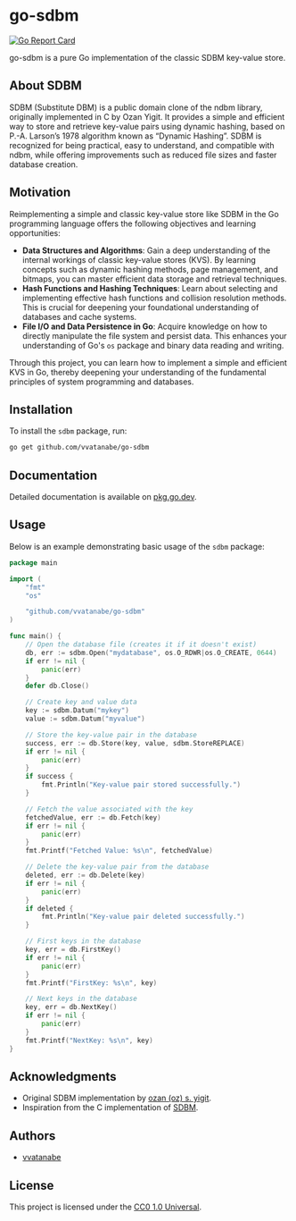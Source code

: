 # go-sdbm

[![Go Report Card](https://goreportcard.com/badge/github.com/vvatanabe/go-sdbm)](https://goreportcard.com/report/github.com/vvatanabe/go-sdbm)

go-sdbm is a pure Go implementation of the classic SDBM key-value store.

## About SDBM

SDBM (Substitute DBM) is a public domain clone of the ndbm library, originally implemented in C by Ozan Yigit. It provides a simple and efficient way to store and retrieve key-value pairs using dynamic hashing, based on P.-A. Larson’s 1978 algorithm known as “Dynamic Hashing”. SDBM is recognized for being practical, easy to understand, and compatible with ndbm, while offering improvements such as reduced file sizes and faster database creation.

## Motivation

Reimplementing a simple and classic key-value store like SDBM in the Go programming language offers the following objectives and learning opportunities:

- **Data Structures and Algorithms**: Gain a deep understanding of the internal workings of classic key-value stores (KVS). By learning concepts such as dynamic hashing methods, page management, and bitmaps, you can master efficient data storage and retrieval techniques.
- **Hash Functions and Hashing Techniques**: Learn about selecting and implementing effective hash functions and collision resolution methods. This is crucial for deepening your foundational understanding of databases and cache systems.
- **File I/O and Data Persistence in Go**: Acquire knowledge on how to directly manipulate the file system and persist data. This enhances your understanding of Go's `os` package and binary data reading and writing.

Through this project, you can learn how to implement a simple and efficient KVS in Go, thereby deepening your understanding of the fundamental principles of system programming and databases.

## Installation

To install the `sdbm` package, run:

```sh
go get github.com/vvatanabe/go-sdbm
```

## Documentation

Detailed documentation is available on [pkg.go.dev](https://pkg.go.dev/github.com/vvatanabe/go-sdbm).

## Usage

Below is an example demonstrating basic usage of the `sdbm` package:

```go
package main

import (
	"fmt"
	"os"

	"github.com/vvatanabe/go-sdbm"
)

func main() {
	// Open the database file (creates it if it doesn't exist)
	db, err := sdbm.Open("mydatabase", os.O_RDWR|os.O_CREATE, 0644)
	if err != nil {
		panic(err)
	}
	defer db.Close()

	// Create key and value data
	key := sdbm.Datum("mykey")
	value := sdbm.Datum("myvalue")

	// Store the key-value pair in the database
	success, err := db.Store(key, value, sdbm.StoreREPLACE)
	if err != nil {
		panic(err)
	}
	if success {
		fmt.Println("Key-value pair stored successfully.")
	}

	// Fetch the value associated with the key
	fetchedValue, err := db.Fetch(key)
	if err != nil {
		panic(err)
	}
	fmt.Printf("Fetched Value: %s\n", fetchedValue)

	// Delete the key-value pair from the database
	deleted, err := db.Delete(key)
	if err != nil {
		panic(err)
	}
	if deleted {
		fmt.Println("Key-value pair deleted successfully.")
	}

	// First keys in the database
	key, err = db.FirstKey()
	if err != nil {
		panic(err)
	}
	fmt.Printf("FirstKey: %s\n", key)

	// Next keys in the database
	key, err = db.NextKey()
	if err != nil {
		panic(err)
	}
	fmt.Printf("NextKey: %s\n", key)
}
```

## Acknowledgments

- Original SDBM implementation by [ozan (oz) s. yigit](https://github.com/plan9).
- Inspiration from the C implementation of [SDBM](http://www.cse.yorku.ca/~oz/sdbm.bun).

## Authors

- [vvatanabe](https://github.com/vvatanabe)

## License

This project is licensed under the [CC0 1.0 Universal](LICENSE).
